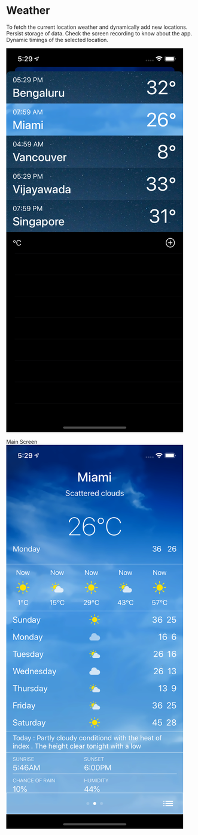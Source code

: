 # Weather
To fetch the current location weather and dynamically add new locations.
Persist storage of data.
Check the screen recording to know about the app.
Dynamic timings of the selected location.



![alt text](https://github.com/pavankalyanjonnadula/Weather/blob/master/Simulator%20Screen%20Shot%20-%20iPhone%2011%20-%202020-04-20%20at%2017.29.32.png)


Main Screen
![alt text](https://github.com/pavankalyanjonnadula/Weather/blob/master/Simulator%20Screen%20Shot%20-%20iPhone%2011%20-%202020-04-20%20at%2017.29.02.png)
